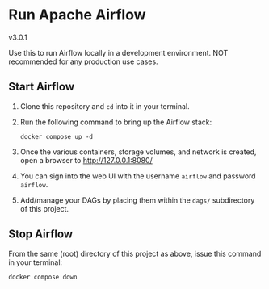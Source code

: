 # Run Apache Airflow

v3.0.1

Use this to run Airflow locally in a development environment. NOT recommended for any production use cases.

## Start Airflow

1. Clone this repository and `cd` into it in your terminal.
2. Run the following command to bring up the Airflow stack:

    ```
    docker compose up -d
    ```

3. Once the various containers, storage volumes, and network is created, open a browser to http://127.0.0.1:8080/
4. You can sign into the web UI with the username `airflow` and password `airflow`.
5. Add/manage your DAGs by placing them within the `dags/` subdirectory of this project.

## Stop Airflow

From the same (root) directory of this project as above, issue this command in your terminal:

```
docker compose down
```

